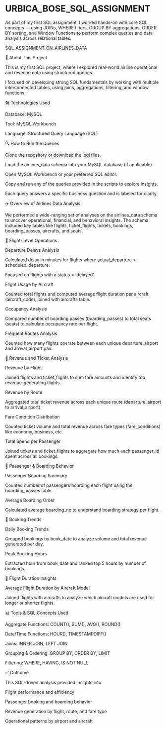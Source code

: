 # URBICA_BOSE_SQL_ASSIGNMENT

As part of my first SQL assignment, I worked hands-on with core SQL concepts — using JOINs, WHERE filters, GROUP BY aggregations, ORDER BY sorting, and Window Functions to perform complex queries and data analysis across relational tables.



SQL_ASSIGNMENT_ON_AIRLINES_DATA


👋 About This Project


This is my first SQL project, where I explored real-world airline operational and revenue data using structured queries.

I focused on developing strong SQL fundamentals by working with multiple interconnected tables, using joins, aggregations, filtering, and window functions.



🛠️ Technologies Used


Database: MySQL

Tool: MySQL Workbench

Language: Structured Query Language (SQL)

🔍 How to Run the Queries



Clone the repository or download the .sql files.

Load the airlines_data schema into your MySQL database (if applicable).

Open MySQL Workbench or your preferred SQL editor.

Copy and run any of the queries provided in the scripts to explore insights.

Each query answers a specific business question and is labeled for clarity.












✈️ Overview of Airlines Data Analysis


We performed a wide-ranging set of analyses on the airlines_data schema to uncover operational, financial, and behavioral insights. The schema included key tables like flights, ticket_flights, tickets, bookings, boarding_passes, aircrafts, and seats.

🔹 Flight-Level Operations


Departure Delays Analysis

Calculated delay in minutes for flights where actual_departure > scheduled_departure.

Focused on flights with a status = 'delayed'.

Flight Usage by Aircraft

Counted total flights and computed average flight duration per aircraft (aircraft_code), joined with aircrafts table.

Occupancy Analysis

Compared number of boarding passes (boarding_passes) to total seats (seats) to calculate occupancy rate per flight.

Frequent Routes Analysis

Counted how many flights operate between each unique departure_airport and arrival_airport pair.

🔹 Revenue and Ticket Analysis


Revenue by Flight

Joined flights and ticket_flights to sum fare amounts and identify top revenue-generating flights.

Revenue by Route

Aggregated total ticket revenue across each unique route (departure_airport to arrival_airport).

Fare Condition Distribution

Counted ticket volume and total revenue across fare types (fare_conditions) like economy, business, etc.

Total Spend per Passenger

Joined tickets and ticket_flights to aggregate how much each passenger_id spent across all bookings.

🔹 Passenger & Boarding Behavior


Passenger Boarding Summary

Counted number of passengers boarding each flight using the boarding_passes table.

Average Boarding Order

Calculated average boarding_no to understand boarding strategy per flight.

🔹 Booking Trends


Daily Booking Trends

Grouped bookings by book_date to analyze volume and total revenue generated per day.

Peak Booking Hours

Extracted hour from book_date and ranked top 5 hours by number of bookings.

🔹 Flight Duration Insights


Average Flight Duration by Aircraft Model

Joined flights with aircrafts to analyze which aircraft models are used for longer or shorter flights.

📊 Tools & SQL Concepts Used


Aggregate Functions: COUNT(), SUM(), AVG(), ROUND()

Date/Time Functions: HOUR(), TIMESTAMPDIFF()

Joins: INNER JOIN, LEFT JOIN

Grouping & Ordering: GROUP BY, ORDER BY, LIMIT

Filtering: WHERE, HAVING, IS NOT NULL

✅ Outcome



This SQL-driven analysis provided insights into:

Flight performance and efficiency

Passenger booking and boarding behavior

Revenue generation by flight, route, and fare type

Operational patterns by airport and aircraft
